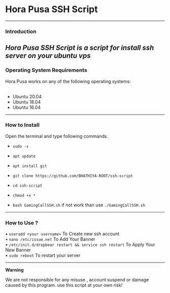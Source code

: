 
# Hora Pusa SSH Script

------------------------------------------------------------------------

### Introduction

*Hora Pusa SSH Script is a script for install ssh server on your ubuntu vps*
------------------------------------------------------------------------

### Operating System Requirements

Hora Pusa works on any of the following operating systems:<br>
<br>
* Ubuntu 20.04<br>
* Ubuntu 18.04<br>
* Ubuntu 16.04<br>
------------------------------------------------------------------------

### How to Install

Open the terminal and type following commands.

* `sudo -s`

* `apt update`

* `apt install git`

* `git clone https://github.com/BHATHIYA-ROOT/ssh-script`

* `cd ssh-script`

* `chmod +x *`

* `bash GamingCallSSH.sh` if not work than use `./GamingCallSSH.sh`

------------------------------------------------------------------------

### How to Use ?

• `useradd <your username>` To Create new ssh account
<br/>
• `nano /etc/issue.net` To Add Your Banner
<br/>
• `/etc/init.d/dropbear restart && service ssh restart` To Apply Your New Banner
<br/>
• `sudo reboot` To restart your server 
<br/>

------------------------------------------------------------------------

**Warning**

We are not responsible for any misuse , account suspend or damage caused by this program. use this script at your own risk!

